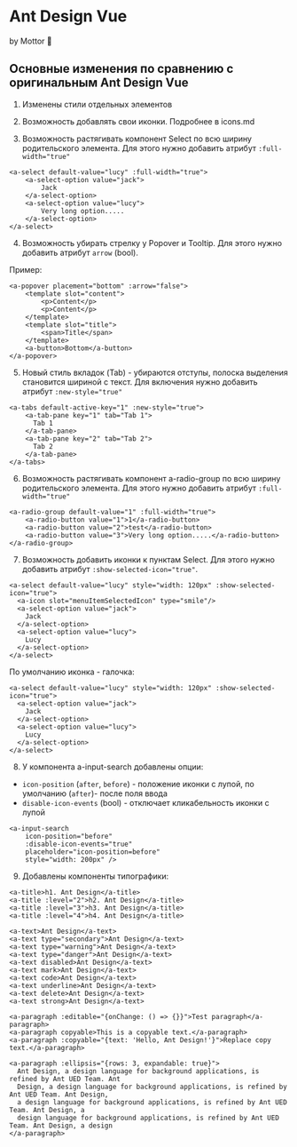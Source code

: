 # Ant Design Vue

by Mottor 💪

## Основные изменения по сравнению с оригинальным Ant Design Vue

1. Изменены стили отдельных элементов

2. Возможность добавлять свои иконки. Подробнее в icons.md

3. Возможность растягивать компонент Select по всю ширину родительского элемента. 
Для этого нужно добавить атрибут `:full-width="true"`

```
<a-select default-value="lucy" :full-width="true">
    <a-select-option value="jack">
        Jack
    </a-select-option>
    <a-select-option value="lucy">
        Very long option.....
    </a-select-option>
</a-select>
```

4. Возможность убирать стрелку у Popover и Tooltip. Для этого нужно добавить атрибут `arrow` (bool).

Пример:

```
<a-popover placement="bottom" :arrow="false">
    <template slot="content">
        <p>Content</p>
        <p>Content</p>
    </template>
    <template slot="title">
        <span>Title</span>
    </template>
    <a-button>Bottom</a-button>
</a-popover>
```

5. Новый стиль вкладок (Tab) - убираются отступы, полоска выделения становится шириной с текст.
Для включения нужно добавить атрибут `:new-style="true"`

```
<a-tabs default-active-key="1" :new-style="true">
    <a-tab-pane key="1" tab="Tab 1">
      Tab 1
    </a-tab-pane>
    <a-tab-pane key="2" tab="Tab 2">
      Tab 2
    </a-tab-pane>
</a-tabs>
```

6. Возможность растягивать компонент a-radio-group по всю ширину родительского элемента. 
Для этого нужно добавить атрибут `:full-width="true"`

```
<a-radio-group default-value="1" :full-width="true">
    <a-radio-button value="1">1</a-radio-button>
    <a-radio-button value="2">test</a-radio-button>
    <a-radio-button value="3">Very long option.....</a-radio-button>
</a-radio-group>
```

7. Возможность добавить иконки к пунктам Select. Для этого нужно добавить атрибут `:show-selected-icon="true"`.

```
<a-select default-value="lucy" style="width: 120px" :show-selected-icon="true">
  <a-icon slot="menuItemSelectedIcon" type="smile"/>
  <a-select-option value="jack">
    Jack
  </a-select-option>
  <a-select-option value="lucy">
    Lucy
  </a-select-option>
</a-select>
```

По умолчанию иконка - галочка:

```
<a-select default-value="lucy" style="width: 120px" :show-selected-icon="true">
  <a-select-option value="jack">
    Jack
  </a-select-option>
  <a-select-option value="lucy">
    Lucy
  </a-select-option>
</a-select>
```

8. У компонента a-input-search добавлены опции:

- `icon-position` (`after`, `before`) - положение иконки с лупой, по умолчанию (`after`)- после поля ввода
- `disable-icon-events` (bool) - отключает кликабельность иконки с лупой

```
<a-input-search 
    icon-position="before"
    :disable-icon-events="true"
    placeholder="icon-position=before" 
    style="width: 200px" />
```

9. Добавлены компоненты типографики:

```
<a-title>h1. Ant Design</a-title>
<a-title :level="2">h2. Ant Design</a-title>
<a-title :level="3">h3. Ant Design</a-title>
<a-title :level="4">h4. Ant Design</a-title>

<a-text>Ant Design</a-text>
<a-text type="secondary">Ant Design</a-text>
<a-text type="warning">Ant Design</a-text>
<a-text type="danger">Ant Design</a-text>
<a-text disabled>Ant Design</a-text>
<a-text mark>Ant Design</a-text>
<a-text code>Ant Design</a-text>
<a-text underline>Ant Design</a-text>
<a-text delete>Ant Design</a-text>
<a-text strong>Ant Design</a-text>

<a-paragraph :editable="{onChange: () => {}}">Test paragraph</a-paragraph>
<a-paragraph copyable>This is a copyable text.</a-paragraph>
<a-paragraph :copyable="{text: 'Hello, Ant Design!'}">Replace copy text.</a-paragraph>

<a-paragraph :ellipsis="{rows: 3, expandable: true}">
  Ant Design, a design language for background applications, is refined by Ant UED Team. Ant
  Design, a design language for background applications, is refined by Ant UED Team. Ant Design,
  a design language for background applications, is refined by Ant UED Team. Ant Design, a
  design language for background applications, is refined by Ant UED Team. Ant Design, a design
</a-paragraph>
```
